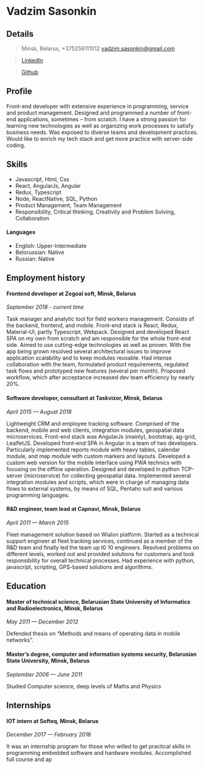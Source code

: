 # Vadzim Sasonkin

## Details

> Minsk, Belarus, +375259111012
> vadzim.sasonkin@gmail.com

> [LinkedIn](https://www.linkedin.com/in/vadzim-sasonkin/)

> [Github](https://github.com/OrionT)

## Profile

Front-end developer with extensive experience in programming, service and product management. Designed and programmed a number of front-end applications, sometimes – from scratch. I have a strong passion for learning new technologies as well as organizing work processes to satisfy business needs. Was exposed to diverse teams and development practices. Would like to enrich my tech stack and get more practice with server-side coding.

## Skills

- Javascript, Html, Css
- React, AngularJs, Angular
- Redux, Typescript
- Node, ReactNative, SQL, Python
- Product Management, Team Management
- Responsibility, Critical thinking, Creativity and Problem Solving, Collaboration

#### Languages

- English: Upper-Intermediate
- Belorussian: Native
- Russian: Native

## Employment history

#### Frontend developer at Zegoal soft, Minsk, Belarus

_September 2018 - current time_

Task manager and analytic tool for field workers management. Consists
of the backend, frontend, and mobile. Front-end stack is React, Redux,
Material-UI, partly Typescript, Webpack.
Designed and developed React SPA on my own from scratch and am
responsible for the whole front-end side. Aimed to use cutting-edge
technologies as well as proven. With the app being grown resolved
several architectural issues to improve application scalability and to keep
modules reusable.
Had intense collaboration with the team, formulated product
requirements, regulated task flows and prototyped new features (several
per month). Proposed workflow, which after acceptance increased dev
team efficiency by nearly 20%.

#### Software developer, consultant at Taskvizor, Minsk, Belarus

_April 2015 — August 2018_

Lightweight CRM and employee tracking software. Comprised of the
backend, mobile and web clients, integration modules, geospatial
data microservices. Front-end stack was AngularJs (mainly), bootstrap,
ag-grid, LealfetJS.
Developed front-end SPA in Angular in a team of two developers.
Particularly implemented reports module with heavy tables, calendar
module, and map module with custom markers and layouts.
Developed a custom web version for the mobile interface using PWA
technics with focusing on the offline operation.
Designed and developed in python TCP-server (microservice) for
collecting geospatial data.
Implemented several integration modules and scripts, which were in
charge of managing data flows to external systems, by means of SQL,
Pentaho suit and various programming languages.

#### R&D engineer, team lead at Capnavi, Minsk, Belarus

_April 2011 — March 2015_

Fleet management solution based on Wialon platform.
Started as a technical support engineer at fleet tracking services,
continued as a member of the R&D team and finally led the team up
t0 10 engineers. Resolved problems on different levels, worked out and
provided solutions for customers and took responsibility for overall
technical processes.
Had experience with python, javascript, scripting, GPS-based solutions
and algorithms.

## Education

#### Master of technical science, Belarusian State University of Informatics and Radioelectronics, Minsk, Belarus

_May 2011 — December 2012_

Defended thesis on “Methods and means of operating data in mobile
networks”.

#### Master’s degree, computer and information systems security, Belarusian State University, Minsk, Belarus

_September 2006 — June 2011_

Studied Computer science, deep levels of Maths and Physics

## Internships

#### IOT intern at Softeq, Minsk, Belarus

_December 2017 — February 2018_

It was an internship program for those who willed to get practical skills in
programming embedded software and hardware modules.
Accomplished full course and ap
